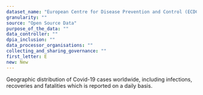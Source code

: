 ```yaml
---
dataset_name: "European Centre for Disease Prevention and Control (ECDC) data"
granularity: ""
source: "Open Source Data"
purpose_of_the_data: ""
data_controller: ""
dpia_inclusion: ""
data_processor_organisations: ""
collecting_and_sharing_governance: ""
first_letter: E
new: New
---
```

Geographic distribution of Covid-19 cases worldwide, including infections, recoveries and fatalities which is reported on a daily basis.